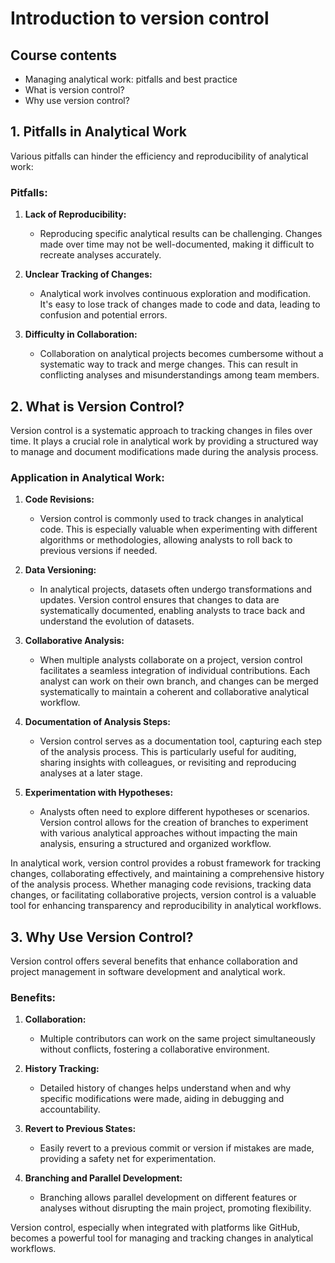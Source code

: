 # Introduction to version control

## Course contents

- Managing analytical work: pitfalls and best practice
- What is version control?
- Why use version control?

## 1. Pitfalls in Analytical Work

Various pitfalls can hinder the efficiency and reproducibility of analytical work:

### Pitfalls:

1. **Lack of Reproducibility:**
   - Reproducing specific analytical results can be challenging. Changes made over time may not be well-documented, making it difficult to recreate analyses accurately.

2. **Unclear Tracking of Changes:**
   - Analytical work involves continuous exploration and modification. It's easy to lose track of changes made to code and data, leading to confusion and potential errors.

3. **Difficulty in Collaboration:**
   - Collaboration on analytical projects becomes cumbersome without a systematic way to track and merge changes. This can result in conflicting analyses and misunderstandings among team members.

## 2. What is Version Control?

Version control is a systematic approach to tracking changes in files over time. It plays a crucial role in analytical work by providing a structured way to manage and document modifications made during the analysis process.

### Application in Analytical Work:

1. **Code Revisions:**
   - Version control is commonly used to track changes in analytical code. This is especially valuable when experimenting with different algorithms or methodologies, allowing analysts to roll back to previous versions if needed.

2. **Data Versioning:**
   - In analytical projects, datasets often undergo transformations and updates. Version control ensures that changes to data are systematically documented, enabling analysts to trace back and understand the evolution of datasets.

3. **Collaborative Analysis:**
   - When multiple analysts collaborate on a project, version control facilitates a seamless integration of individual contributions. Each analyst can work on their own branch, and changes can be merged systematically to maintain a coherent and collaborative analytical workflow.

4. **Documentation of Analysis Steps:**
   - Version control serves as a documentation tool, capturing each step of the analysis process. This is particularly useful for auditing, sharing insights with colleagues, or revisiting and reproducing analyses at a later stage.

5. **Experimentation with Hypotheses:**
   - Analysts often need to explore different hypotheses or scenarios. Version control allows for the creation of branches to experiment with various analytical approaches without impacting the main analysis, ensuring a structured and organized workflow.

In analytical work, version control provides a robust framework for tracking changes, collaborating effectively, and maintaining a comprehensive history of the analysis process. Whether managing code revisions, tracking data changes, or facilitating collaborative projects, version control is a valuable tool for enhancing transparency and reproducibility in analytical workflows.

## 3. Why Use Version Control?

Version control offers several benefits that enhance collaboration and project management in software development and analytical work.

### Benefits:

1. **Collaboration:**
   - Multiple contributors can work on the same project simultaneously without conflicts, fostering a collaborative environment.

2. **History Tracking:**
   - Detailed history of changes helps understand when and why specific modifications were made, aiding in debugging and accountability.

3. **Revert to Previous States:**
   - Easily revert to a previous commit or version if mistakes are made, providing a safety net for experimentation.

4. **Branching and Parallel Development:**
   - Branching allows parallel development on different features or analyses without disrupting the main project, promoting flexibility.

Version control, especially when integrated with platforms like GitHub, becomes a powerful tool for managing and tracking changes in analytical workflows.